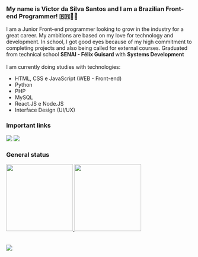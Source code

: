<h3>My name is Victor da Silva Santos and I am a Brazilian Front-end Programmer! 🇧🇷👨‍💻</h3> 
<p>I am a Junior Front-end programmer looking to grow in the industry for a great career. My ambitions are based on my love for technology and development. In school, I got good eyes because of my high commitment to completing projects and also being called for external courses. Graduated from technical school <b>SENAI - Félix Guisard</b> with <b>Systems Development</b><br><br>I am currently doing studies with technologies:</p>
<ul>
  <li>HTML, CSS e JavaScript (WEB - Front-end)</li>
  <li>Python</li>
  <li>PHP</li>
  <li>MySQL</li>
  <li>React.JS e Node.JS</li>
  <li>Interface Design (UI/UX)</li>
</ul>

<h3>Important links</h3>
<a href="https://www.linkedin.com/in/victor-santos-670525232" target="_blank"><img src="https://img.shields.io/badge/-LinkedIn-%230077B5?style=for-the-badge&logo=linkedin&logoColor=white" target="_blank"></a> <a href = "mailto:vtorsilvasantos@gmail.com"><img src="https://img.shields.io/badge/Gmail-D14836?style=for-the-badge&logo=gmail&logoColor=white" target="_blank"></a>

<h3>General status</h3>
<div>
  <a href="https://github.com/seu-usuário-aqui">
  <img height="180em" src="https://github-readme-stats.vercel.app/api/top-langs/?username=v1tooR&layout=compact&langs_count=7&theme=dracula"/>
  <img height="180em" src="https://github-readme-stats.vercel.app/api?username=v1tooR&show_icons=true&theme=dracula&include_all_commits=true&count_private=true"/>
</div>
<br><br>
<img src="https://mentorama.com.br/blog/wp-content/uploads/2021/12/Arte-capa.png">
